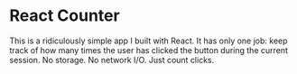 # React Counter

This is a ridiculously simple app I built with React. It has only one job: keep track of how many times the user has clicked the button during the current session. No storage. No network I/O. Just count clicks.
